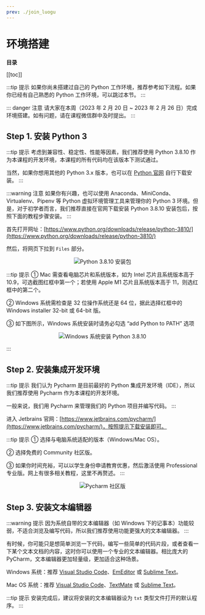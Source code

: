 ```yaml
---
prev: ./join_luogu
---
```


# 环境搭建

**目录**

[[toc]]

:::tip 提示
如果你尚未搭建过自己的 Python 工作环境，推荐参考如下流程。如果你已经有自己熟悉的 Python 工作环境，可以跳过本节。
:::

::: danger 注意
请大家在本周（2023 年 2 月 20 日 ~ 2023 年 2 月 26 日）完成环境搭建。如有问题，请在课程微信群中及时提出。
:::

## Step 1. 安装 Python 3

:::tip 提示
考虑到兼容性、稳定性、性能等因素，我们推荐使用 Python 3.8.10 作为本课程的开发环境，本课程的所有代码均在该版本下测试通过。

当然，如果你想用其他的 Python 3.x 版本，也可以在 [Python 官网](https://www.python.org/) 自行下载安装。
:::

:::warning 注意
如果你有兴趣，也可以使用 Anaconda、MiniConda、Virtualenv、Pipenv 等 Python 虚拟环境管理工具来管理你的 Python 3 环境。但是，对于初学者而言，我们推荐直接在官网下载安装 Python 3.8.10 安装包后，按照下面的教程步骤安装。
:::

首先打开网址：[https://www.python.org/downloads/release/python-3810/](https://www.python.org/downloads/release/python-3810/)

然后，将网页下拉到 `Files` 部分。

<!-- ![](https://res.zhaoji.ac.cn/images/202302202156678.png) -->
<p style="text-align: center;">
  <img src="https://res.zhaoji.ac.cn/images/202302202156678.png" style="max-width: 60%;" alt="Python 3.8.10 安装包">
</p>

:::tip 提示
① Mac 需查看电脑芯片和系统版本，如为 Intel 芯片且系统版本高于 10.9，可选截图红框中第一个；若使用 Apple M1 芯片且系统版本高于 11，则选红框中的第二个。

② Windows 系统需检查是 32 位操作系统还是 64 位，据此选择红框中的 Windows installer 32-bit 或 64-bit 版。

③ 如下图所示，Windows 系统安装时请务必勾选 “add Python to PATH” 选项

<!-- ![](https://res.zhaoji.ac.cn/images/202302202200620.png) -->
<p style="text-align: center;">
  <img src="https://res.zhaoji.ac.cn/images/202302202200620.png" style="max-width: 60%;" alt="Windows 系统安装 Python 3.8.10">
</p>
:::

## Step 2. 安装集成开发环境

:::tip 提示
我们认为 Pycharm 是目前最好的 Python 集成开发环境（IDE），所以我们推荐使用 Pycharm 作为本课程的开发环境。

一般来说，我们用 Pycharm 来管理我们的 Python 项目并编写代码。
:::

进入 Jetbrains 官网：[https://www.jetbrains.com/pycharm/](https://www.jetbrains.com/pycharm/)，按照提示下载安装即可。

:::tip 提示
① 选择与电脑系统适配的版本（Windows/Mac OS）。

② 选择免费的 Community 社区版。

③ 如果你时间充裕，可以以学生身份申请教育优惠，然后激活使用 Professional 专业版。网上有很多相关教程，这里不再赘述。
:::

<!-- ![](https://res.zhaoji.ac.cn/images/202302202204199.png) -->
<p style="text-align: center;">
  <img src="https://res.zhaoji.ac.cn/images/202302202204199.png" style="max-width: 60%;" alt="Pycharm 社区版">
</p>

## Step 3. 安装文本编辑器

:::warning 提示
因为系统自带的文本编辑器（如 Windows 下的记事本）功能较弱，不适合浏览及编写代码，所以我们推荐使用功能更强大的文本编辑器。
:::

有时候，你可能只是想简单浏览一下代码，编写一些简单的代码片段，或者查看一下某个文本文档的内容，这时你可以使用一个专业的文本编辑器。相比庞大的 PyCharm，文本编辑器更加轻量级，更加适合这种场景。

Windows 系统：推荐 [Visual Studio Code](https://code.visualstudio.com/)、[EmEditor](https://www.emeditor.com/) 或 [Sublime Text](https://www.sublimetext.com/)。

Mac OS 系统：推荐 [Visual Studio Code](https://code.visualstudio.com/)、[TextMate](https://macromates.com/) 或 [Sublime Text](https://www.sublimetext.com/)。

:::tip 提示
安装完成后，建议将安装的文本编辑器设为 `txt` 类型文件打开的默认程序。
:::

